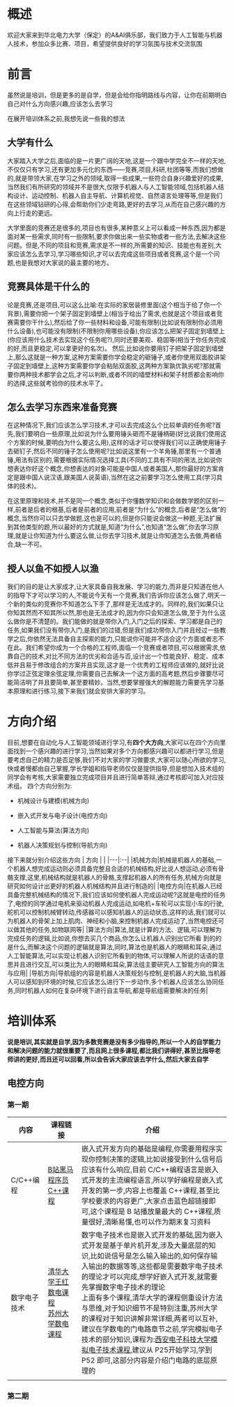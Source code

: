  # 概述
欢迎大家来到华北电力大学（保定）的A&AI俱乐部，我们致力于人工智能与机器人技术，参加众多比赛、项目，希望提供良好的学习氛围与技术交流氛围

# 前言

虽然说是培训，但是更多的是自学，但是会给你指明路线与内容，让你在前期明白自己对什么方向感兴趣,应该怎么去学习

在展开培训体系之前,我想先说一些我的想法

## 大学有什么

大家踏入大学之后,面临的是一片更广阔的天地,这是一个跟中学完全不一样的天地,不仅仅只有学习,还有更加多元化的东西——竞赛,项目,科研,社团等等,而我们想做的,就是带领大家,在学习之外的领域,取得一些成果,一些符合自身兴趣爱好的成果,当然我们有所研究的领域并不是很大,仅限于机器人与人工智能领域,包括机器人结构设计、运动控制、机器人自主导航、计算机视觉、自然语言处理等等,但是我们在这些领域钻研的心得,会帮助你们少走弯路,更好的去学习,从而在自己感兴趣的方向上行走的更远。

大学里面的竞赛还是很多的,项目也有很多,某种意义上可以看成一种东西,因为都是面对某一些需求,同时有一些限制,要求你做出来一些实物或者一些方法,去解决这些问题。但是,不同的项目和竞赛,需求是不一样的,所需要的知识、技能也有差别,大家应该怎么去学习,学习哪些知识,才可以去完成这些项目或者竞赛,这个是一个问题,也是我想对大家说的最主要的地方。

## 竞赛具体是干什么的

论是竞赛,还是项目,可以这么比喻:在实际的家居装修里面(这个相当于给了你一个背景),需要你把一个架子固定到墙壁上(相当于给出了需求,也就是这个项目或者竞赛需要你干什么),然后给了你一些材料和设备,可能有限制(比如说有限制你必须用什么设备),也可能没有限制(不限制你用哪些设备),你应该怎么把架子固定到墙壁上(你应该用什么技术去实现这个任务呢?),同时还要美观、稳固等(相当于你任务完成的好,而且更稳定,可以拿更好的名次)。
然后,比如说你要用钉子把架子固定到墙壁上,那么这就是一种方案,这种方案需要你学会稳定的砸锤子,或者你使用双面胶讲架子固定到墙壁上,这种方案需要你学会粘贴双面胶,这两种方案孰优孰劣呢?那就需要你两种技术都学会之后,才可以判断,或者不同的墙壁材料和架子材质都会影响你的选择,这些就考验你的技术水平了。

## 怎么去学习东西来准备竞赛

在这种情况下,我们应该怎么学习技术,才可以去完成这么个比较单调的任务呢?首先,我们要明白一些原理,比如说为什么要用锤头砸而不是锤柄砸(好比说我们使用这个方案的时候,要明白为什么要这么用),这样的话才可以使得我们可以正确使用锤子去砸钉子,然后不同的锤子怎么使用呢?比如说这里有一个羊角锤,那里有一个普通锤,用法有区别的,需要根据实际情况选择工具(不同的工具有不同的用法,比如说你想表达你好这个概念,你想表达的对象可能是中国人或者美国人,那你最好的方案肯定是跟中国人说汉语,跟美国人说英语),当然在这之前要学习怎么使用工具(学习具体的技术)。

在这里原理和技术,并不是同一个概念,类似于你懂数学知识和会做数学题的区别一样,前者是后者的根基,后者是前者的应用,前者是“为什么”的概念,后者是“怎么做”的概念,当然你可以只去学做题,这也是可以的,但是你只能说会做这一种题,无法扩展到其他类型的题,所以最好的方式就是,知道“为什么”,也知道“怎么做”,你去学习原理,就是让你知道为什么要这么做,让你去学习技术,就是让你知道怎么去做,两者结合,缺一不可。

## 授人以鱼不如授人以渔

我们的目的是让大家成才,让大家具备自我发展、学习的能力,而非是只知道在他人的指导下才可以学习的人,不能说今天有一个竞赛,我们告诉你应该怎么做了,明天一个新的类似的竞赛你不知道怎么下手了,那样是无法成才的。同样的,我们如果只让你知其然而不知其所以然,那也是无法成才的,因为你只会知道怎么做,至于为什么这么做你是不清楚的。我们能做的就是带你入门,入门之后的探索、学习都是自己的任务,如果我们没有带你入门,是我们的过错,但是我们成功带你入门并且经过一些教学之后,你依然无法具备自主探索的能力,只能说你可能并不适合这个方面或者志不在此。我们希望你成为一个合格的工程师,面临一个竞赛或者项目,可以根据需求,依靠自己的技术,对比不同方法的优劣和合适与否,设计出一个性能良好、稳定、成本低并且易于修改组合的方案并且实现,这才是一个优秀的工程师应该做的,就好比说你学过正弦定理余弦定理,你需要自己去解决一个这方面的高考题,然后步骤要尽可能简洁明了并且要简单,甚至要精妙。当然,想要掌握强大的解题能力需要先学习基本原理和进行练习,接下来我们就会安排大家的学习。

# 方向介绍

目前,想要在自动化与人工智能领域进行学习,有**四个大方向**,大家可以在四个方向里面找到一个感兴趣的进行学习,当然如果对多个方向都感兴趣可以都进行学习,但是要考虑自己的精力是否足够,我们不对大家的学习做要求,大家可以随心所欲的学习,快或者慢都由自己掌握,学长学姐和指导老师仅仅是提供指导,但是想加入技术组的同学会有考核,大家需要独立完成项目并且进行简单答辩,通过考核即可加入对应技术组。
四个方向分别为:

- 机械设计与建模(机械方向)

- 嵌入式开发与电子设计(电控方向)

- 人工智能与算法(算法方向)

- 机器人决策规划与控制(导航方向)

接下来就分别介绍这些方向
| 方向 |  |
|---|:--|
|机械方向|机械是机器人的基础,一个机器人想完成运动则必须具备完整且合适的机械结构,好比说人想运动,必须有骨骼支撑,这里,机械结构就是机器人的骨骼,支撑起机器人的所有任务,机械方向就是研究如何设计出更好的机器人机械结构并且进行制造的|
|电控方向|在机器人已经具备完整机械结构的情况下,我们应该如何使机器人完成运动呢?这就是电控的任务了,电控的同学通过电机来驱动机器人完成运动,如电机+车轮可以实现小车的行驶,舵机可以控制机械臂转动,传感器可以感知机器人的运动状态,这样的话,我们就可以为机器人的骨架上加上肌肉、神经和小脑,来控制机器人完成运动了,当然电控还可以做其他的任务,如物联网等|
|算法方向|算法,就是计算的方法、逻辑,可以理解为完成任务的逻辑,比如说,你想去买几个商品,你怎么让机器人识别出它所看    到的的是什么,而解决这个问题的逻辑就是算法,同时,算法也是机器人的眼睛和耳朵,通过人工智能算法,可以实现让机器人识别它所看到的物体,可以理解人所说的话语的意思并且进行交互,可以类比为人的眼睛和耳朵,算法组主要研究人工智能方向的算法与应用|
|导航方向|导航组的内容是机器人决策规划与控制,是机器人的大脑,当机器人可以感知到环境的时候,它应该怎么进行下一步动作,多个机器人应该怎么协同任务,同时机器人如何在复杂环境下进行自主导航,都是导航组需要解决的任务|

# 培训体系

**说是培训,其实就是自学,因为多数竞赛是没有多少指导的,所以一个人的自学能力和解决问题的能力就很重要了,而且网上很多课程,都比我们讲得好,甚至比指导老师讲的更好,而且还可以回看,所以会告诉大家应该去学什么,然后大家去自学**

## 电控方向

### 第一期

| 内容         | 课程链接                                                     | 介绍                                                         |
| ------------ | ------------------------------------------------------------ | ------------------------------------------------------------ |
| C/C++编程    | [B站黑马程序员C++课程](https://www.bilibili.com/video/BV1et411b73Z?spm_id_from=333.337.search-card.all.click) | 嵌入式开发方向的基础是编程,你需要用程序实现你控制决策的逻辑,比如说接受到什么信号后应该有什么响应,目前 C/C++编程语言是嵌入式开发的主流编程语言,所以学好编程是嵌入式开发的第一步,内容上也覆盖 C++课程,甚至比学校要求的内容更广,大家点击蓝色超链接即可,这个课程是 B 站播放量最大的 C++课程,质量很好,清晰易懂,也可以作为期末复习资料 |
| 数字电子技术 | [清华大学王红数电课程](https://www.bilibili.com/video/BV18p411Z7ce?spm_id_from=333.337.search-card.all.click)<br/>[苏州大学数电课程](https://www.bilibili.com/video/BV1s741117xq?spm_id_from=333.337.search-card.all.click) | 数字电子技术也是嵌入式开发的基础,因为嵌入式开发是基于单片机开发,涉及大量底层的知识,比如说信号是怎么输入输出的,如何保存输入输出的数据等等,这些都是需要数字电子技术的理论才可以完成,想学好嵌入式开发,就需要先掌握数字电子技术的理论<br/>上面有多个课程,清华大学的课程侧重设计方法与思维,对于知识细节不是特别注重,苏州大学的课程对于知识讲解非常详细,两者可以互补,建议在学数电的门电路章节之前,学完模拟电子技术的部分知识,课程为:[西安电子科技大学模拟电子技术课程](https://www.bilibili.com/video/BV15x411o7Nw?spm_id_from=333.337.search-card.all.click&vd_source=eea47a16439992e41b232bc5d5684e27),建议从 P25开始学习,学到 P52 即可,这部分内容是介绍门电路的底层原理的 |
|              |                                                              |                                                              |

### 第二期
